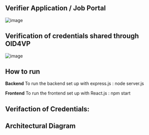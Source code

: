 ## Verifier Application / Job Portal
![image](https://github.com/user-attachments/assets/2959098f-c341-4811-9f78-a67efa2a443c)

## Verification of credentials shared through OID4VP
![image](https://github.com/user-attachments/assets/4d222356-83ff-4081-9a06-59a53e72bfb2)

## How to run 

**Backend** To run the backend set up with express.js  : node server.js

**Frontend** To run the frontend set up with React.js : npm start

## Verifaction of Credentials:

## Architectural Diagram
